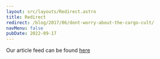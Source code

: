 ```yaml
---
layout: src/layouts/Redirect.astro
title: Redirect
redirect: /blog/2017/06/dont-worry-about-the-cargo-cult/
navMenu: false
pubDate: 2022-09-17
---
```

<div>
Our article feed can be found <a href="/blog/2017/06/dont-worry-about-the-cargo-cult/">here</a>
</div>
